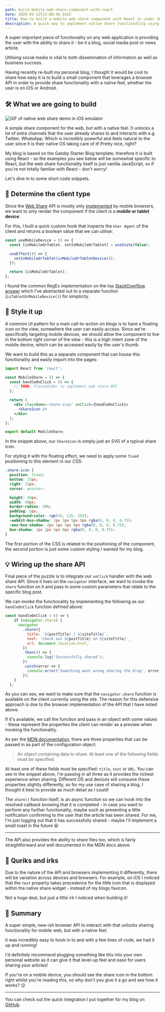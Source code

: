 ```yaml
---
path: build-mobile-web-share-component-with-react
date: 2020-05-13T22:08:48.916Z
title: How to build a mobile web share component with React in under 10 minutes
description: A quick way to implement native share functionality using a simple browser API
---
```

A super important piece of functionality on any web application is providing the user with the ability to share it - be it a blog, social media post or news article.

Utilising social media is vital to both dissemination of information as well as business success.

Having recently re-built my personal blog, I thought it would be cool to share how easy it is to build a small component that leverages a browser API in order to provide share functionality with a native feel, whether the user is on iOS or Android.

## 🛠 What we are going to build

![GIF of native web share demo in iOS emulator](/assets/pmca-blog-web-share-component.gif)

A simple share component for the web, but with a native feel. It unlocks a lot of extra channels that the user already shares to and interacts with e.g. Twitter, WhatsApp. Which is incredibly powerful and feels natural to the user since it is their native OS taking care of it! Pretty nice, right?

My blog is based on the Gatsby Starter Blog template, therefore it is built using React - so the examples you see below will be somewhat specific to React, but the web share functionality itself is just vanilla JavaScript, so if you're not totally familiar with React - don't worry!

Let's dive in to some short code snippets.

## 📲 Determine the client type

Since the [Web Share](https://www.w3.org/TR/web-share/) API is mostly only [implemented](https://caniuse.com/#feat=web-share) by mobile browsers, we want to only render the component if the client is a **mobile or tablet device**.

For this, I built a quick custom hook that inspects the `User Agent` of the client and returns a boolean value that we can utilise:

```jsx
const useMobileDevice = () => {
  const [isMobileOrTablet, setIsMobileOrTablet] = useState(false);

  useEffect(() => {
    setIsMobileOrTablet(isMobileOrTabletDevice());
  });

  return [isMobileOrTablet];
};

```

I found the common RegEx implementation on the top [StackOverflow answer](https://stackoverflow.com/a/11381730) which I've abstracted out to a separate function (`isTabletOrMobileDevice()`) for simplicity.

## 💅 Style it up

A common UI pattern for a main call-to-action on blogs is to have a floating icon on the view, somewhere the user can easily access. Since we're specifically targeting mobile devices, we should allow the component to live in the bottom right corner of the view - this is a high intent zone of the mobile device, which can be accessed easily by the user's thumb.

We want to build this as a separate component that can house this functionality and easily import into the pages:

```jsx
import React from 'react';

const MobileShare = () => {
  const handleOnClick = () => {
    // TODO: Placeholder to implement web share API 
  };

  return (
    <div className='share-icon' onClick={handleOnClick}>
      <ShareIcon />
    </div>
  );
};

export default MobileShare;
```

In the snippet above, our `ShareIcon` is simply just an SVG of a typical share icon.

For styling it with the floating effect, we need to apply some `fixed` positioning to this element in our CSS:

```css
.share-icon {
  position: fixed;
  bottom: 25px;
  right: 25px;
  cursor: pointer;

  height: 40px;
  width: 40px;
  border-radius: 50%;
  padding: 5px;
  background-color: rgb(43, 135, 255);
  -webkit-box-shadow: 2px 2px 5px 0px rgba(0, 0, 0, 0.75);
  -moz-box-shadow: 2px 2px 5px 0px rgba(0, 0, 0, 0.75);
  box-shadow: 2px 2px 5px 0px rgba(0, 0, 0, 0.75);
}
```

The first portion of the CSS is related to the positioning of the component, the second portion is just some custom styling I wanted for my blog.

## 💡 Wiring up the share API

Final piece of the puzzle is to integrate our `onClick` handler with the web share API. Since it lives on the `navigator` interface, we want to invoke the `share` function on it and pass in some custom parameters that relate to the specific blog post.

We can invoke the functionality by implementing the following as our `handleOnClick` function defined above:

```jsx
const handleOnClick = () => {
    if (navigator.share) {
      navigator
        .share({
          title: `${postTitle} | ${siteTitle}`,
          text: `Check out ${postTitle} on ${siteTitle}`,
          url: document.location.href,
        })
        .then(() => {
          console.log('Successfully shared');
        })
        .catch(error => {
          console.error('Something went wrong sharing the blog', error);
        });
    }
  };
```

As you can see, we want to make sure that the `navigator.share` function is available on the client currently using the site. The reason for this defensive approach is due to the browser implementation of the API that I have noted above.

If it's available, we call the function and pass in an object with some values - these represent the properties the client can render as a preview when invoking the functionality.

As per the [MDN documentation](https://developer.mozilla.org/en-US/docs/Web/API/Navigator/share), there are three properties that can be passed in as part of the configuration object:

> An object containing data to share. At least one of the following fields must be specified.

At least one of these fields must be specified: `title`, `text` or `URL`. You can see in the snippet above, I'm passing in all three as it provides the richest experience when sharing. Different OS and devices will consume these properties slightly differently, so for my use case of sharing a blog, I thought it best to provide as much detail as I could!

The `share()` function itself, is an async function so we can hook into the resolved callback knowing that it is completed - in case you want to perform any further functionality, maybe such as presenting a little notification confirming to the user that the article has been shared. For me, I'm just logging out that it has successfully shared - maybe I'll implement a small toast in the future 😃

---

The API also provides the ability to share files too, which is fairly straightforward and well documented in the MDN docs above.

## 🤔 Quriks and irks

Due to the nature of the API and browsers implementing it differently, there will be variation across devices and browsers. For example, on iOS I noticed that the `text` property takes precedence for the little icon that is displayed within the native share widget - instead of my blogs favicon.

Not a huge deal, but just a little irk I noticed when building it!

## 💫 Summary

A super simple, new-ish browser API to interact with that unlocks sharing functionality for mobile web, but with a native feel.

It was incredibly easy to hook in to and with a few lines of code, we had it up and running!

I'd definitely recommend plugging something like this into your own personal website as it can give it that level-up feel and ease for users sharing your articles!

If you're on a mobile device, you should see the share icon in the bottom right whilst you're reading this, so why don't you give it a go and see how it works? 😉

---

You can check out the quick integration I put together for my blog on [GitHub](https://github.com/pmc-a/petermcaree-blog).